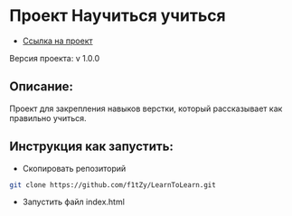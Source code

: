 # Проект Научиться учиться

* [Ссылка на проект](https://f1tzy.github.io/LearnToLearn/)

Версия проекта: v 1.0.0

## Описание:
Проект для закрепления навыков верстки, который рассказывает как правильно учиться.

## Инструкция как запустить:
* Скопировать репозиторий 
```sh
git clone https://github.com/f1tZy/LearnToLearn.git
```
* Запустить файл index.html
```
